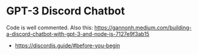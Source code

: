 # GPT-3 Discord Chatbot 

Code is well commented. Also this: <https://gannonh.medium.com/building-a-discord-chatbot-with-gpt-3-and-node-js-7127e9f3ab15> 

- <https://discordjs.guide/#before-you-begin>